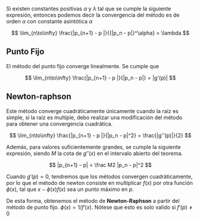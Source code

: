 Si existen constantes positivas $\alpha$ y $\lambda$ tal que se cumple la siguiente expresión, entonces podemos decir la convergencia del método es de orden $\alpha$ con constante asintótica $\alpha$

$$
\lim_{n\to\infty} \frac{|p_{n+1} - p |}{{|p_n - p|}^\alpha} = \lambda
$$

## Punto Fijo

El método del punto fijo converge linealmente. Se cumple que

$$
\lim_{n\to\infty} \frac{|p_{n+1} - p |}{|p_n - p|} = |g'(p)|
$$

## Newton-raphson

Este método converge cuadráticamente únicamente cuando la raíz es simple, si la raíz es multiple, debo realizar una modificación del método para obtener una convergencia cuadrática.

$$
\lim_{n\to\infty} \frac{|p_{n+1} - p |}{|p_n - p|^2} = \frac{|g''(p)|}{2}
$$

Además, para valores suficientemente grandes, se cumple la siguiente expresión, siendo $M$ la cota de $g''(x)$ en el intervalo abierto del teorema.

$$
|p_{n+1} - p| < \frac M2 |p_n - p|^2
$$

Cuando $g'(p) = 0$, tendremos que los métodos convergen cuadráticamente, por lo que el método de newton consiste en multiplicar $f(x)$ por otra función $\phi(x)$, tal que $x -\phi(x)f(x)$ sea un punto máximo en $p$.

De esta forma, obtenemos el método de **Newton-Raphson** a partir del método de punto fijo. $\phi(x) = 1/f'(x)$. Nótese que esto es solo valido si $f'(p) \neq 0$
